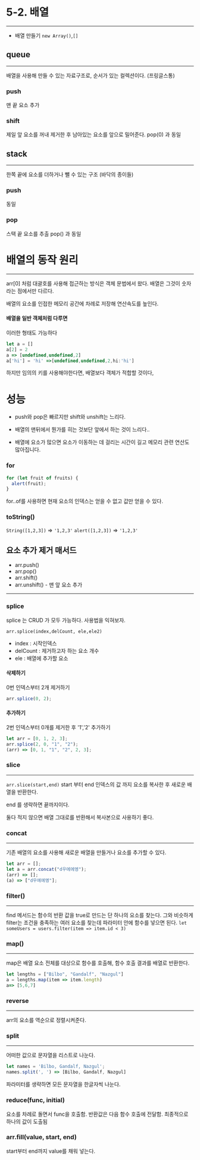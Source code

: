 # 5-2. 배열

---

- 배열 만들기
  `new Array()`,`[]`

## queue

---

배열을 사용해 만들 수 있는 자료구조로, 순서가 있는 컬렉션이다.
(프링글스통)

### push

맨 끝 요소 추가

### shift

제일 앞 요소를 꺼내 제거한 후 남아있는 요소를 앞으로 밀어준다.
pop(0) 과 동일

## stack

---

한쪽 끝에 요소를 더하거나 뺄 수 있는 구조
(바닥의 종이들)

### push

동일

### pop

스택 끝 요소를 추출
pop() 과 동일

# 배열의 동작 원리

---

arr[0] 처럼 대괄호를 사용해 접근하는 방식은 객체 문법에서 왔다.
배열은 그것이 숫자라는 점에서만 다르다.

배열의 요소를 인접한 메모리 공간에 차례로 저장해 연산속도를 높인다.

#### 배열을 일반 객체처럼 다루면

이러한 형태도 가능하다

```js
let a = []
a[2] = 2
a => [undefined,undefined,2]
a['hi'] = 'hi' =>[undefined,undefined,2,hi:'hi']
```

하지만 임의의 키를 사용해야한다면, 배열보다 객체가 적합할 것이다,

# 성능

- push와 pop은 빠르지만 shift와 unshift는 느리다.

- 배열의 맨뒤에서 뭔가를 히는 것보단 앞에서 하는 것이 느리다..

- 배열에 요소가 많으면 요소가 이동하는 데 걸리는 시간이 길고 메모리 관련 연산도 많아집니다.

### for

```js
for (let fruit of fruits) {
  alert(fruit);
}
```

for..of를 사용하면 현재 요소의 인덱스는 얻을 수 없고 값만 얻을 수 있다.

### toString()

`String([1,2,3])` => `'1,2,3'`
`alert([1,2,3])` => `'1,2,3'`

## 요소 추가 제거 매서드

- arr.push()
- arr.pop()
- arr.shift()
- arr.unshift() - 맨 앞 요소 추가

---

### splice

splice 는 CRUD 가 모두 가능하다.
사용법을 익혀보자.

`arr.splice(index,delCount, ele,ele2)`

- index : 시작인덱스
- delCount : 제거하고자 하는 요소 개수
- ele : 배열에 추가할 요소

#### 삭제하기

0번 인덱스부터 2개 제거하기

```js
arr.splice(0, 2);
```

#### 추가하기

2번 인덱스부터 0개를 제거한 후 '1','2' 추가하기

```js
let arr = [0, 1, 2, 3];
arr.splice(2, 0, "1", "2");
(arr) => [0, 1, "1", "2", 2, 3];
```

### slice

---

`arr.slice(start,end)`
start 부터 end 인덱스의 값 까지 요소를 복사한 후 새로운 배열을 반환한다.

end 를 생략하면 끝까지이다.

둘다 적지 않으면 배열 그대로를 반환해서 복사본으로 사용하기 좋다.

### concat

---

기존 배열의 요소를 사용해 새로운 배열을 만들거나 요소를 추가할 수 있다.

```js
let arr = [];
let a = arr.concat("d우에에엥");
(arr) => [];
(a) => ["d우에에엥"];
```

### filter()
---

find 메서드는 함수의 반환 값을 true로 만드는 단 하나의 요소를 찾는다.
그와 비슷하게 filter는 조건을 충족하는 여러 요소를 찾는데 파라미터 안에 함수를 넣으면 된다. 
`let someUsers = users.filter(item => item.id < 3)`



### map()
---
map은 배열 요소 전체를 대상으로 함수를 호출해, 함수 호출 결과를 배열로 반환한다.

```js
let lengths = ["Bilbo", "Gandalf", "Nazgul"]
a = lengths.map(item => item.length) 
a=> [5,6,7]
```


### reverse
---
arr의 요소를 역순으로 정렬시켜준다.

### split
---
어떠한 값으로 문자열을 리스트로 나눈다. 
```js
let names = 'Bilbo, Gandalf, Nazgul';
names.split(', ') => [Bilbo, Gandalf, Nazgul]
```
파라미터를 생략하면 모든 문자열을 한글자씩 나눈다.

### reduce(func, initial) 
요소를 차례로 돌면서 func을 호출함. 
반환값은 다음 함수 호출에 전달함. 최종적으로 하나의 값이 도출됨

### arr.fill(value, start, end)
start부터 end까지 value를 채워 넣는다.